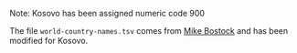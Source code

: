 Note: Kosovo has been assigned numeric code 900

The file `world-country-names.tsv` comes from [Mike Bostock](https://gist.github.com/mbostock/4090846) and has been modified for Kosovo.
